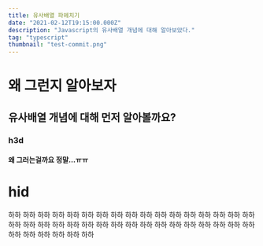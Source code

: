 ```yaml
---
title: 유사배열 파헤치기
date: "2021-02-12T19:15:00.000Z"
description: "Javascript의 유사배열 개념에 대해 알아보았다."
tag: "typescript"
thumbnail: "test-commit.png"
---
```


# 왜 그런지 알아보자

## 유사배열 개념에 대해 먼저 알아볼까요?

### h3d

#### 왜 그러는걸까요 정말...ㅠㅠ

# hid

하하
하하
하하
하하
하하
하하
하하
하하
하하
하하
하하
하하
하하
하하
하하
하하
하하
하하
하하
하하
하하
하하
하하
하하
하하
하하
하하
하하
하하
하하
하하
하하
하하
하하
하하
하하
하하
하하
하하
하하
